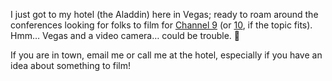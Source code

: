 I just got to my hotel (the Aladdin) here in Vegas; ready to roam around the conferences looking for folks to film for <a href="http://channel9.msdn.com" target="_blank">Channel 9</a> (or <a href="http://on10.net" target="_blank" class="broken_link">10</a>, if the topic fits). Hmm&#8230; Vegas and a video camera&#8230; could be trouble. 🙂

If you are in town, email me or call me at the hotel, especially if you have an idea about something to film!